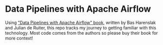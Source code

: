 # Data Pipelines with Apache Airflow

Using ["Data Pipelines with Apache Airflow" book](https://www.manning.com/books/data-pipelines-with-apache-airflow), written by Bas Harenslak and Julian de Ruiter, this repo tracks my journey to getting familiar with this technology. Most code comes from the authors so please buy their book for more context!
